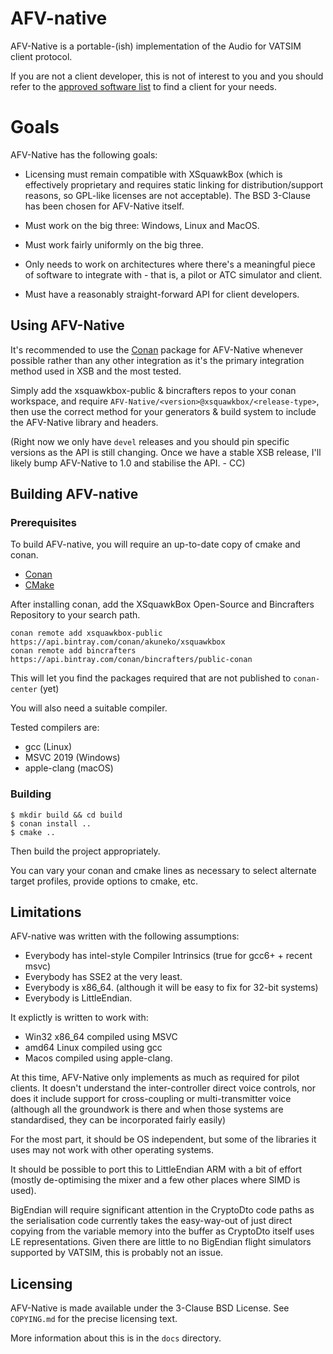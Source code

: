 # AFV-native

AFV-Native is a portable-(ish) implementation of the Audio for VATSIM client protocol.

If you are not a client developer, this is not of interest to you and you should refer to the 
[approved software list](https://www.vatsim.net/documents/approved-software) to find a client
for your needs.


# Goals

AFV-Native has the following goals:

* Licensing must remain compatible with XSquawkBox (which is effectively proprietary and 
  requires static linking for distribution/support reasons, so GPL-like licenses are not
  acceptable).  The BSD 3-Clause has been chosen for AFV-Native itself.

* Must work on the big three: Windows, Linux and MacOS.

* Must work fairly uniformly on the big three.

* Only needs to work on architectures where there's a meaningful piece of software 
  to integrate with - that is, a pilot or ATC simulator and client.

* Must have a reasonably straight-forward API for client developers.

## Using AFV-Native

It's recommended to use the [Conan](https://conan.io) package for AFV-Native whenever possible
rather than any other integration as it's the primary integration method used in XSB and the 
most tested.

Simply add the xsquawkbox-public & bincrafters repos to your conan workspace, and require 
`AFV-Native/<version>@xsquawkbox/<release-type>`, then use the correct method for your generators & build system
to include the AFV-Native library and headers.
 

(Right now we only have `devel` releases and you should pin specific versions as the API is still changing.  Once we 
 have a stable XSB release, I'll likely bump AFV-Native to 1.0 and stabilise the API. - CC)
 
## Building AFV-native

### Prerequisites

To build AFV-native, you will require an up-to-date copy of cmake and conan.
* [Conan](https://conan.io)
* [CMake](https://cmake.org)

After installing conan, add the XSquawkBox Open-Source and Bincrafters Repository to your search path.
```shell script
conan remote add xsquawkbox-public https://api.bintray.com/conan/akuneko/xsquawkbox
conan remote add bincrafters https://api.bintray.com/conan/bincrafters/public-conan
```

This will let you find the packages required that are not published to `conan-center` (yet)

You will also need a suitable compiler.

Tested compilers are:
* gcc (Linux)
* MSVC 2019 (Windows)
* apple-clang (macOS)


### Building

```shell script
$ mkdir build && cd build
$ conan install ..
$ cmake ..
```

Then build the project appropriately.

You can vary your conan and cmake lines as necessary to select alternate target profiles,
provide options to cmake, etc.

## Limitations

AFV-native was written with the following assumptions:
* Everybody has intel-style Compiler Intrinsics (true for gcc6+ + recent msvc)
* Everybody has SSE2 at the very least.
* Everybody is x86_64. (although it will be easy to fix for 32-bit systems)
* Everybody is LittleEndian.

It explictly is written to work with:
* Win32 x86_64 compiled using MSVC
* amd64 Linux compiled using gcc
* Macos compiled using apple-clang.

At this time, AFV-Native only implements as much as required for pilot clients.  It doesn't understand the 
inter-controller direct voice controls, nor does it include support for cross-coupling or multi-transmitter voice 
(although all the groundwork is there and when those systems are standardised, they can be incorporated fairly easily) 

For the most part, it should be OS independent, but some of the libraries it uses may not work with other operating 
systems.

It should be possible to port this to LittleEndian ARM with a bit of effort (mostly de-optimising the mixer and a few 
other places where SIMD is used).

BigEndian will require significant attention in the CryptoDto code paths as the serialisation code
currently takes the easy-way-out of just direct copying from the variable memory into the buffer as CryptoDto itself
uses LE representations.  Given there are little to no BigEndian flight simulators supported by VATSIM, this is probably 
not an issue.

## Licensing

AFV-Native is made available under the 3-Clause BSD License.  See `COPYING.md` for the precise licensing text.

More information about this is in the `docs` directory.


